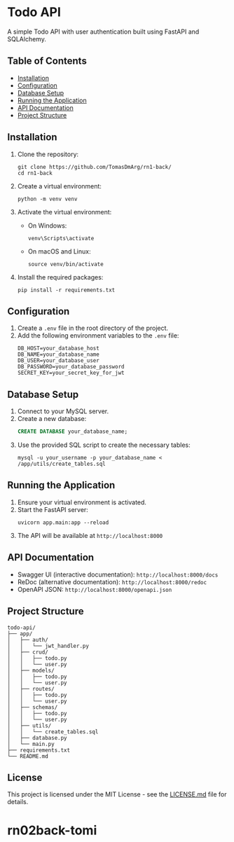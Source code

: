 # Todo API

A simple Todo API with user authentication built using FastAPI and SQLAlchemy.

## Table of Contents

- [Installation](#installation)
- [Configuration](#configuration)
- [Database Setup](#database-setup)
- [Running the Application](#running-the-application)
- [API Documentation](#api-documentation)
- [Project Structure](#project-structure)

## Installation

1. Clone the repository:
   ```
   git clone https://github.com/TomasDmArg/rn1-back/
   cd rn1-back
   ```

2. Create a virtual environment:
   ```
   python -m venv venv
   ```

3. Activate the virtual environment:
   - On Windows:
     ```
     venv\Scripts\activate
     ```
   - On macOS and Linux:
     ```
     source venv/bin/activate
     ```

4. Install the required packages:
   ```
   pip install -r requirements.txt
   ```

## Configuration

1. Create a `.env` file in the root directory of the project.
2. Add the following environment variables to the `.env` file:
   ```
   DB_HOST=your_database_host
   DB_NAME=your_database_name
   DB_USER=your_database_user
   DB_PASSWORD=your_database_password
   SECRET_KEY=your_secret_key_for_jwt
   ```

## Database Setup

1. Connect to your MySQL server.
2. Create a new database:
   ```sql
   CREATE DATABASE your_database_name;
   ```
3. Use the provided SQL script to create the necessary tables:
   ```
   mysql -u your_username -p your_database_name < /app/utils/create_tables.sql
   ```

## Running the Application

1. Ensure your virtual environment is activated.
2. Start the FastAPI server:
   ```
   uvicorn app.main:app --reload
   ```
3. The API will be available at `http://localhost:8000`

## API Documentation

- Swagger UI (interactive documentation): `http://localhost:8000/docs`
- ReDoc (alternative documentation): `http://localhost:8000/redoc`
- OpenAPI JSON: `http://localhost:8000/openapi.json`

## Project Structure

```
todo-api/
├── app/
│   ├── auth/
│   │   └── jwt_handler.py
│   ├── crud/
│   │   ├── todo.py
│   │   └── user.py
│   ├── models/
│   │   ├── todo.py
│   │   └── user.py
│   ├── routes/
│   │   ├── todo.py
│   │   └── user.py
│   ├── schemas/
│   │   ├── todo.py
│   │   └── user.py
│   ├── utils/
│   │   └── create_tables.sql
│   ├── database.py
│   └── main.py
├── requirements.txt
└── README.md
```

## License

This project is licensed under the MIT License - see the [LICENSE.md](LICENSE.md) file for details.
# rn02back-tomi
